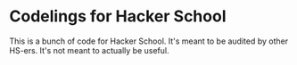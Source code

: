 Codelings for Hacker School
===========================

This is a bunch of code for Hacker School. It's meant to be audited by other HS-ers. It's not meant to actually be useful.
